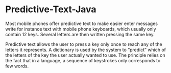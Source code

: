 # Predictive-Text-Java
Most mobile phones offer predictive text to make easier enter messages write for instance text with mobile phone keyboards, which usually only contain 12 keys. Several letters are then written pressing the same key.

Predictive text allows the user to press a key only once to reach any of the letters it represents. A dictionary is used by the system to “predict” which of the letters of the key the user actually wanted to use. The principle relies on the fact that in a language, a sequence of keystrokes only corresponds to few words.

